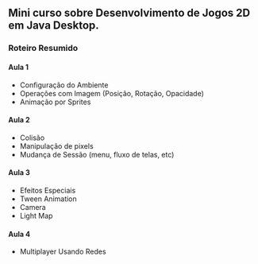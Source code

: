 ## Mini curso sobre Desenvolvimento de Jogos 2D em Java Desktop.

### Roteiro Resumido

#### Aula 1
- Configuração do Ambiente
- Operações com Imagem (Posição, Rotação, Opacidade)
- Animação por Sprites

#### Aula 2
- Colisão
- Manipulação de pixels
- Mudança de Sessão (menu, fluxo de telas, etc)

#### Aula 3
- Efeitos Especiais
- Tween Animation
- Camera
- Light Map

#### Aula 4
- Multiplayer Usando Redes
